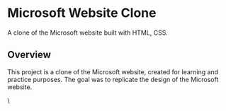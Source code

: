 # Microsoft Website Clone

A clone of the Microsoft website built with HTML, CSS.

## Overview

This project is a clone of the Microsoft website, created for learning and practice purposes. The goal was to replicate the design of the Microsoft website.

\
